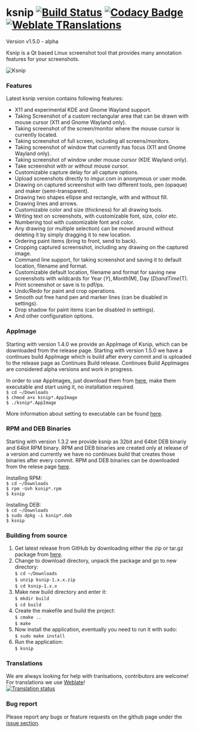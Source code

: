 # ksnip [![Build Status](https://travis-ci.org/DamirPorobic/ksnip.svg?branch=master)](https://travis-ci.org/DamirPorobic/ksnip) [![Codacy Badge](https://api.codacy.com/project/badge/Grade/94558bfc42d1466fae691a646cfe3f09)](https://www.codacy.com/app/DamirPorobic/ksnip?utm_source=github.com&amp;utm_medium=referral&amp;utm_content=DamirPorobic/ksnip&amp;utm_campaign=Badge_Grade) [![Weblate TRanslations](https://hosted.weblate.org/widgets/ksnip/-/svg-badge.svg)](https://hosted.weblate.org/engage/ksnip/?utm_source=widget)

Version v1.5.0 - alpha

Ksnip is a Qt based Linux screenshot tool that provides many annotation features 
for your screenshots.

![Ksnip](https://i.imgur.com/7FF2kkk.jpg "Ksnip with annotations")


### Features
Latest ksnip version contains following features:
* X11 and experimental KDE and Gnome Wayland support.
* Taking Screenshot of a custom rectangular area that can be drawn with mouse cursor (X11 and Gnome Wayland only).
* Taking screenshot of the screen/monitor where the mouse cursor is currently located.
* Taking screenshot of full screen, including all screens/monitors.
* Taking screenshot of window that currently has focus (X11 and Gnome Wayland only).
* Taking screenshot of window under mouse cursor (KDE Wayland only).
* Take screenshot with or without mouse cursor.
* Customizable capture delay for all capture options.
* Upload screenshots directly to imgur.com in anonymous or user mode.
* Drawing on captured screenshot with two different tools, pen (opaque) and maker (semi-transparent).
* Drawing two shapes ellipse and rectangle, with and without fill.
* Drawing lines and arrows.
* Customizable color and size (thickness) for all drawing tools.
* Writing text on screenshots, with customizable font, size, color etc.
* Numbering tool with customizable font and color.
* Any drawing (or multiple selection) can be moved around without deleting it by simply dragging it to new location.
* Ordering paint items (bring to front, send to back).
* Cropping captured screensshot, including any drawing on the captured image.
* Command line support, for taking screenshot and saving it to default location, filename and format.
* Customizable default location, filename and format for saving new screenshots with wildcards for Year ($Y), Month ($M), Day ($D) and Time ($T).
* Print screenshot or save is to pdf/ps.
* Undo/Redo for paint and crop operations.
* Smooth out free hand pen and marker lines (can be disabled in settings).
* Drop shadow for paint items (can be disabled in settings).
* And other configuration options.


### AppImage
Starting with version 1.4.0 we provide an AppImage of Ksnip, which can be downloaded from the release page. 
Starting with version 1.5.0 we have a continues build AppImage which is build after every commit and is uploaded to the release page as Continues Build release. Continues Build AppImages are considered alpha versions and work in progress. 

In order to use AppImages, just download them from [here](https://github.com/damirporobic/ksnip/releases), make them executable and start using it, no installation required.  
`$ cd ~/Downloads`  
`$ chmod a+x ksnip*.AppImage`  
`$ ./ksnip*.AppImage`

More information about setting to executable can be found [here](https://discourse.appimage.org/t/how-to-make-an-appimage-executable/80).


### RPM and DEB Binaries
Starting with version 1.3.2 we provide ksnip as 32bit and 64bit DEB binariy and 64bit RPM binary. RPM and DEB binaries are created only at release of a version and currently we have no continues build that creates those binaries after every commit. RPM and DEB binaries can be downloaded from the relese page [here](https://github.com/DamirPorobic/ksnip/releases).

Installing RPM:  
`$ cd ~/Downloads`  
`$ rpm -Uvh ksnip*.rpm`  
`$ ksnip`  

Installing DEB:  
`$ cd ~/Downloads`  
`$ sudo dpkg -i ksnip*.deb`  
`$ ksnip`  


### Building from source
1. Get latest release from GitHub by downloading either the zip or tar.gz package from [here](https://github.com/damirporobic/ksnip/releases).  
2. Change to download directory, unpack the package and go to new directory:  
    `$ cd ~/Downloads`    
    `$ unzip ksnip-1.x.x.zip`  
    `$ cd ksnip-1.x.x`
3. Make new build directory and enter it:  
    `$ mkdir build`  
    `$ cd build`  
4. Create the makefile and build the project:  
    `$ cmake ..`  
    `$ make`  
5. Now install the application, eventually you need to run it with sudo:  
    `$ sudo make install`  
6. Run the application:  
    `$ ksnip`  


### Translations
We are always looking for help with tranlsations, contributors are welcome!  
For translations we use [Weblate](https://hosted.weblate.org/projects/ksnip/translations/)!  
<a href="https://hosted.weblate.org/engage/ksnip/?utm_source=widget">
<img src="https://hosted.weblate.org/widgets/ksnip/-/multi-green.svg" alt="Translation status" />
</a>

### Bug report
Please report any bugs or feature requests on the github page under the [issue section](https://github.com/DamirPorobic/ksnip/issues).

